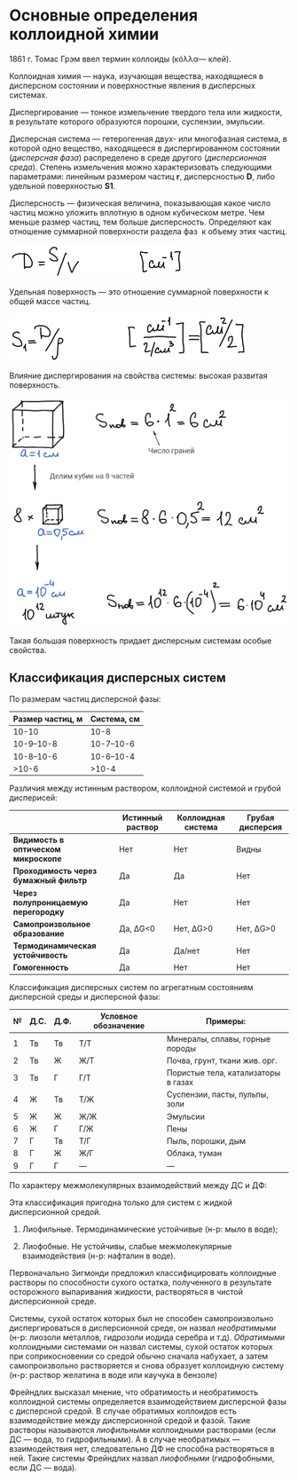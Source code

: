 # Основные определения коллоидной химии

1861 г. Томас Грэм ввел термин коллоиды (κόλλα— клей).

Коллоидная химия — наука, изучающая вещества, находящиеся в дисперсном состоянии и поверхностные явления в дисперсных системах.

Диспергирование — тонкое измельчение твердого тела или жидкости, в результате которого образуются порошки, суспензии, эмульсии.

Дисперсная система — гетерогенная двух- или многофазная система, в которой одно вещество, находящееся в диспергированном состоянии (*дисперсная фаза*) распределено в среде другого (*дисперсионная среда*). Степень измельчения можно характеризовать следующими параметрами: линейным размером частиц **r**, дисперсностью **D**, либо удельной поверхностью **S1**.

Дисперсность — физическая величина, показывающая какое число частиц можно уложить вплотную в одном кубическом метре. Чем меньше размер частиц, тем больше дисперсность. Определяют как отношение суммарной поверхности раздела фаз  к объему этих частиц.

![](../images/kolh/osnovnye-ponyatiya/1_clip_image001.png)

Удельная поверхность — это отношение суммарной поверхности к общей массе частиц.

![](../images/kolh/osnovnye-ponyatiya/1_clip_image001_0000.png)

Влияние диспергирования на свойства системы: высокая развитая поверхность.

![](../images/kolh/osnovnye-ponyatiya/1_clip_image001_0001.png)

Такая большая поверхность придает дисперсным системам особые свойства.

## Классификация дисперсных систем

По размерам частиц дисперсной фазы:


| Размер частиц, м | Система, см |
| ---------------- | ----------- |
| 10-10            | 10-8        | Молекулярный раствор                 |
| 10-9–10-8        | 10-7–10-6   | Ультра-микро-дисперсная              |
| 10-8–10-6        | 10-6–10-4   | микрогетерогенная (высокодисперсная) |
| >10-6            | >10-4       | Грубой дисперсии                     |

Различия между истинным раствором, коллоидной системой и грубой дисперисей:

|                                        | Истинный раствор | Коллоидная система | Грубая дисперсия |
| -------------------------------------- | ---------------- | ------------------ | ---------------- |
| **Видимость в оптическом микроскопе**  | Нет              | Нет                | Видны            |
| **Проходимость через бумажный фильтр** | Да               | Да                 | Нет              |
| **Через полупроницаемую перегородку**  | Да               | Нет                | Нет              |
| **Самопроизвольное образование**       | Да, ΔG<0         | Нет, ΔG>0          | Нет, ΔG>0        |
| **Термодинамическая устойчивость**     | Да               | Да/нет             | Нет              |
| **Гомогенность**                       | Да               | Нет                | Нет              |

Классификация дисперсных систем по агрегатным состояниям дисперсной среды и дисперсной фазы:

| **№** | **Д.С.** | **Д.Ф.** | **Условное обозначение** | **Примеры:**                        |
| ----- | -------- | -------- | ------------------------ | ----------------------------------- |
| 1     | Тв       | Тв       | Т/Т                      | Минералы, сплавы, горные породы     |
| 2     | Тв       | Ж        | Ж/Т                      | Почва, грунт, ткани жив. орг.       |
| 3     | Тв       | Г        | Г/Т                      | Пористые тела, катализаторы в газах |
| 4     | Ж        | Тв       | Т/Ж                      | Суспензии, пасты, пульпы, золи      |
| 5     | Ж        | Ж        | Ж/Ж                      | Эмульсии                            |
| 6     | Ж        | Г        | Г/Ж                      | Пены                                |
| 7     | Г        | Тв       | Т/Г                      | Пыль, порошки, дым                  |
| 8     | Г        | Ж        | Ж/Г                      | Облака, туман                       |
| 9     | Г        | Г        | —                        | —                                   |

По характеру межмолекулярных взаимодействий между ДС и ДФ:

Эта классификация пригодна только для систем с жидкой дисперсионной средой.

1. Лиофильные. Термодинамические устойчивые (н-р: мыло в воде);

2. Лиофобные. Не устойчивы, слабые межмолекулярные взаимодействия (н-р: нафталин в воде).

Первоначально Зигмонди предложил классифицировать коллоидные растворы по способности сухого остатка, полученного в результате осторожного выпаривания жидкости, растворяться в чистой дисперсионной среде.

Системы, сухой остаток которых был не способен самопроизвольно диспергироваться в дисперсионной среде, он назвал *необратимыми* (н-р: лиозоли металлов, гидрозоли иодида серебра и т.д). *Обратимыми* коллоидными системами он назвал системы, сухой остаток которых при соприкосновении со средой обычно сначала набухает, а затем самопроизвольно растворяется и снова образует коллоидную систему (н-р: раствор желатина в воде или каучука в бензоле)

Фрейндлих высказал мнение, что обратимость и необратимость коллоидной системы определяется взаимодействием дисперсной фазы с дисперсной средой. В случае обратимых коллоидов есть взаимодействие между дисперсионной средой и фазой. Такие растворы называются *лиофильными* коллоидными растворами (если ДС — вода, то гидрофильными). А в случае необратимых — взаимодействия нет, следовательно ДФ не способна растворяться в ней. Такие системы Фрейндлих назвал *лиофобными* (гидрофобными, если ДС — вода).

